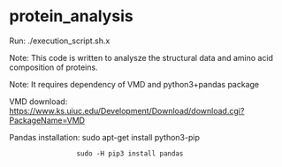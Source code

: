 # protein_analysis
Run: ./execution_script.sh.x

Note: This code is written to analysze the structural data and amino acid composition of proteins.

Note: It requires dependency of VMD and python3+pandas package

VMD download: https://www.ks.uiuc.edu/Development/Download/download.cgi?PackageName=VMD

Pandas installation: sudo apt-get install python3-pip

                     sudo -H pip3 install pandas
